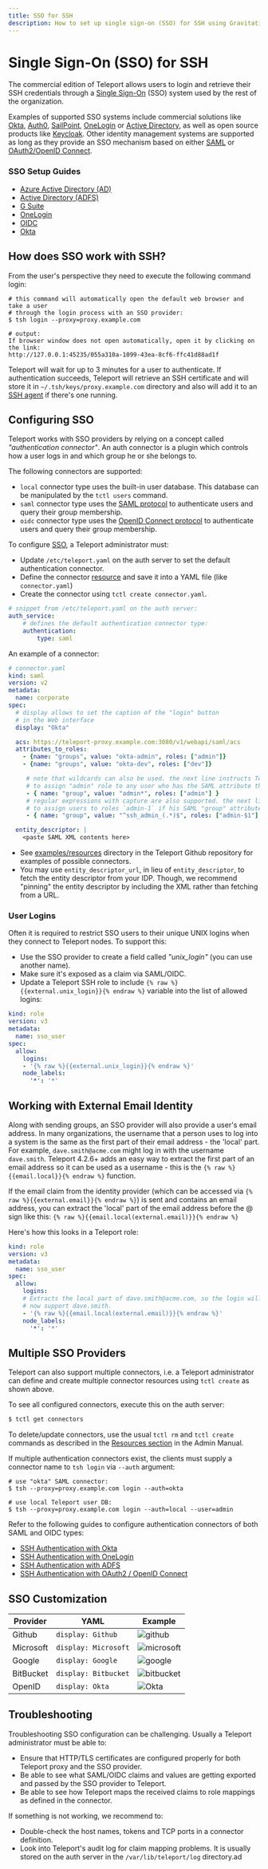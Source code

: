 ```yaml
---
title: SSO for SSH
description: How to set up single sign-on (SSO) for SSH using Gravitational Teleport
---
```


# Single Sign-On (SSO) for SSH

The commercial edition of Teleport allows users to login and retrieve their SSH
credentials through a [Single Sign-On](https://en.wikipedia.org/wiki/Single_sign-on)
(SSO) system used by the rest of the organization.

Examples of supported SSO systems include commercial solutions like [Okta](https://www.okta.com),
[Auth0](https://auth0.com/), [SailPoint](https://www.sailpoint.com/),
[OneLogin](https://www.onelogin.com/) or [Active Directory](https://en.wikipedia.org/wiki/Active_Directory_Federation_Services), as well as open source products like [Keycloak](http://www.keycloak.org).
Other identity management systems are supported as long as they provide an
SSO mechanism based on either [SAML](https://en.wikipedia.org/wiki/Security_Assertion_Markup_Language)
or [OAuth2/OpenID Connect](https://en.wikipedia.org/wiki/OpenID_Connect).

### SSO Setup Guides

- [Azure Active Directory (AD)](ssh-azuread.md)
- [Active Directory (ADFS)](ssh-adfs.md)
- [G Suite](ssh-gsuite.md)
- [OneLogin](ssh-one-login.md)
- [OIDC](oidc.md)
- [Okta](ssh-okta.md)

## How does SSO work with SSH?

From the user's perspective they need to execute the following command login:

```bsh
# this command will automatically open the default web browser and take a user
# through the login process with an SSO provider:
$ tsh login --proxy=proxy.example.com

# output:
If browser window does not open automatically, open it by clicking on the link:
http://127.0.0.1:45235/055a310a-1099-43ea-8cf6-ffc41d88ad1f
```

Teleport will wait for up to 3 minutes for a user to authenticate. If authentication
succeeds, Teleport will retrieve an SSH certificate and will store it in
`~/.tsh/keys/proxy.example.com` directory and also will add it to an
[SSH agent](https://en.wikipedia.org/wiki/Ssh-agent) if there's one running.


## Configuring SSO

Teleport works with SSO providers by relying on a concept called
_"authentication connector"_. An auth connector is a plugin which controls how
a user logs in and which group he or she belongs to.

The following connectors are supported:

* `local` connector type uses the built-in user database. This database can be
  manipulated by the `tctl users` command.
* `saml` connector type uses the [SAML protocol](https://en.wikipedia.org/wiki/Security_Assertion_Markup_Language)
  to authenticate users and query their group membership.
* `oidc` connector type uses the [OpenID Connect protocol](https://en.wikipedia.org/wiki/OpenID_Connect)
  to authenticate users and query their group membership.

To configure [SSO](https://en.wikipedia.org/wiki/Single_sign-on), a Teleport administrator must:

* Update `/etc/teleport.yaml` on the auth server to set the default
  authentication connector.
* Define the connector [resource](../../admin-guide.md#resources) and save it into
  a YAML file (like `connector.yaml`)
* Create the connector using `tctl create connector.yaml`.

```yaml
# snippet from /etc/teleport.yaml on the auth server:
auth_service:
    # defines the default authentication connector type:
    authentication:
        type: saml
```

An example of a connector:

```yaml
# connector.yaml
kind: saml
version: v2
metadata:
  name: corporate
spec:
  # display allows to set the caption of the "login" button
  # in the Web interface
  display: "Okta"

  acs: https://teleport-proxy.example.com:3080/v1/webapi/saml/acs
  attributes_to_roles:
    - {name: "groups", value: "okta-admin", roles: ["admin"]}
    - {name: "groups", value: "okta-dev", roles: ["dev"]}

     # note that wildcards can also be used. the next line instructs Teleport
     # to assign "admin" role to any user who has the SAML attribute that begins with "admin":
     - { name: "group", value: "admin*", roles: ["admin"] }
     # regular expressions with capture are also supported. the next line instructs Teleport
     # to assign users to roles `admin-1` if his SAML "group" attribute equals 'ssh_admin_1':
     - { name: "group", value: "^ssh_admin_(.*)$", roles: ["admin-$1"] }

  entity_descriptor: |
    <paste SAML XML contents here>
```

* See [examples/resources](https://github.com/gravitational/teleport/tree/master/examples/resources)
  directory in the Teleport Github repository for examples of possible connectors.
* You may use `entity_descriptor_url`, in lieu of `entity_descriptor`, to fetch the entity descriptor from
your IDP. Though, we recommend "pinning" the entity descriptor by including the XML rather than fetching from a URL.

### User Logins

Often it is required to restrict SSO users to their unique UNIX logins when they
connect to Teleport nodes. To support this:

* Use the SSO provider to create a field called _"unix_login"_ (you can use another name).
* Make sure it's exposed as a claim via SAML/OIDC.
* Update a Teleport SSH role to include `{% raw %}{{external.unix_login}}{% endraw %}` variable into the list of allowed logins:

```yaml
kind: role
version: v3
metadata:
  name: sso_user
spec:
  allow:
    logins:
    - '{% raw %}{{external.unix_login}}{% endraw %}'
    node_labels:
      '*': '*'
```

## Working with External Email Identity

Along with sending groups, an SSO provider will also provide a user's email address.
In many organizations, the username that a person uses to log into a system is the
same as the first part of their email address - the 'local' part. For example, `dave.smith@acme.com` might log in with the username `dave.smith`. Teleport 4.2.6+ adds an easy way to
extract the first part of an email address so it can be used as a username - this
is the `{% raw %}{{email.local}}{% endraw %}` function.

If the email claim from the identity provider (which can be accessed via `{% raw %}{{external.email}}{% endraw %}`) is sent and contains an email address, you can extract the 'local' part of the email address before the @ sign like this: `{% raw %}{{email.local(external.email)}}{% endraw %}`

Here's how this looks in a Teleport role:

```yaml
kind: role
version: v3
metadata:
  name: sso_user
spec:
  allow:
    logins:
    # Extracts the local part of dave.smith@acme.com, so the login will
    # now support dave.smith.
    - '{% raw %}{{email.local(external.email)}}{% endraw %}'
    node_labels:
      '*': '*'
```
## Multiple SSO Providers

Teleport can also support multiple connectors, i.e. a Teleport administrator
can define and create multiple connector resources using `tctl create` as shown above.

To see all configured connectors, execute this on the auth server:

```bash
$ tctl get connectors
```

To delete/update connectors, use the usual `tctl rm` and `tctl create` commands
as described in the [Resources section](../../admin-guide.md#resources) in the Admin Manual.

If multiple authentication connectors exist, the clients must supply a
connector name to `tsh login` via `--auth` argument:

```bsh
# use "okta" SAML connector:
$ tsh --proxy=proxy.example.com login --auth=okta

# use local Teleport user DB:
$ tsh --proxy=proxy.example.com login --auth=local --user=admin
```

Refer to the following guides to configure authentication connectors of both
SAML and OIDC types:

* [SSH Authentication with Okta](ssh-okta.md)
* [SSH Authentication with OneLogin](ssh-one-login.md)
* [SSH Authentication with ADFS](ssh-adfs.md)
* [SSH Authentication with OAuth2 / OpenID Connect](oidc.md)

## SSO Customization

| Provider | YAML | Example |
|----------|------|---------|
| Github |`display: Github`|![github](../../img/teleport-sso/github.png)|
| Microsoft |`display: Microsoft`|![microsoft](../../img/teleport-sso/microsoft.png)|
| Google |`display: Google`|![google](../../img/teleport-sso/google.png)|
| BitBucket | `display: Bitbucket` | ![bitbucket](../../img/teleport-sso/bitbucket.png)|
| OpenID | `display: Okta` | ![Okta](../../img/teleport-sso/openId.png)|

## Troubleshooting

Troubleshooting SSO configuration can be challenging. Usually a Teleport administrator
must be able to:

* Ensure that HTTP/TLS certificates are configured properly for both Teleport
  proxy and the SSO provider.
* Be able to see what SAML/OIDC claims and values are getting exported and passed
  by the SSO provider to Teleport.
* Be able to see how Teleport maps the received claims to role mappings as defined
  in the connector.

If something is not working, we recommend to:

* Double-check the host names, tokens and TCP ports in a connector definition.
* Look into Teleport's audit log for claim mapping problems. It is usually stored on the
  auth server in the `/var/lib/teleport/log` directory.ad
